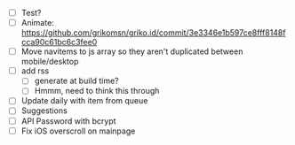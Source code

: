 - [ ] Test?
- [ ] Animate: https://github.com/grikomsn/griko.id/commit/3e3346e1b597ce8fff8148fcca90c61bc6c3fee0
- [ ] Move navitems to js array so they aren't duplicated between mobile/desktop
- [ ] add rss
  - [ ] generate at build time?
  - [ ] Hmmm, need to think this through
- [ ] Update daily with item from queue
- [ ] Suggestions
- [ ] API Password with bcrypt
- [ ] Fix iOS overscroll on mainpage
